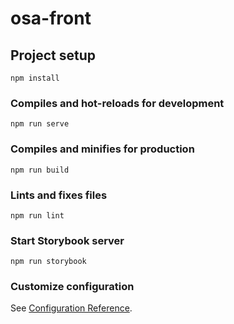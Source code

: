 # osa-front

## Project setup
```
npm install
```

### Compiles and hot-reloads for development
```
npm run serve
```

### Compiles and minifies for production
```
npm run build
```

### Lints and fixes files
```
npm run lint
```

### Start Storybook server
```
npm run storybook
```

### Customize configuration
See [Configuration Reference](https://cli.vuejs.org/config/).
